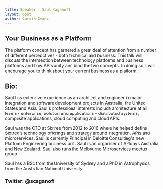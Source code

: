 ```yaml
---
title: Speaker - Saul Caganoff
layout: post
author: Gareth Evans
---
```


## Your Business as a Platform
  
The platform concept has garnered a great deal of attention from a number of different persepctives - both technical and business. This talk will discuss the intersection between technology platforms and business platforms and how APIs unify and bind the two concepts. In doing so, I will encourage you to think about your current business as a platform.

## Bio:
 
Saul has extensive experience as an architect and engineer in major integration and software development projects in Australia, the United States and Asia. Saul's professional interests include architecture at all levels - enterprise, solution and applications - distributed systems, composite applications, cloud computing and cloud APIs.

Saul was the CTO at Sixtree from 2012 to 2016 where he helped define Sixtree's technology offerings and strategy around integration, APIs and microservices. Saul is currently Principal in Deloitte Consulting's new Platform Engineering business unit. Saul is an organiser of APIdays Australia and New Zealand. Saul also runs the Melbourne Microservices meetup group.

Saul has a BSc from the University of Sydney and a PhD in Astrophysics from the Australian National University.

### Twitter: @scaganoff
